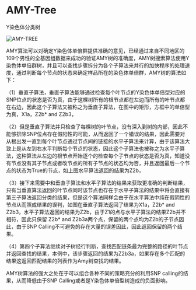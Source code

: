 # AMY-Tree

Y染色体分类树

![AMY-TREE](https://raw.githubusercontent.com/fjkfwz/AMY-Tree/master/AmyTree.png)

AMY算法可以对确定Y染色体单倍群提供准确的意见，已经通过来自不同地区的109个男性的全基因组数据来成功的验证AMY树的准确度，AMY树搜索算法使用Y染色体单倍群树，并且可以查找步骤拆分为各个子算法来并行的加快程序的处理速度，通过判断每个节点的状态来确定样品所在的染色体单倍群，AMY树的算法如下：

（1）垂直子算法，垂直子算法能够通过检查每个叶节点的Y染色体单倍型对应的SNP位点的状态是否为真，由于这棵树所有的根节点都在左边而所有的叶节点都在右边，因此这个子算法又被称之为垂直子算法，在图中的矩形，方框中的单倍型为真，X1a，Z2b* and Z2b3，

（2）但是垂直子算法并只检查了每棵树的叶节点，没有深入到树的内部，因此不能够排除SNP位点存在假阳性的可能，从而返回了一个错误的结果，因此需要对从根出发一直到每个叶节点通过节点间的链接的水平子算法来计算，由于该算法大致上是从左到右水平判断每个节点的状态，因此这个子算法也被称之为水平子算法，这种算法从左边的根节点开始逐个的检查每个子节点的状态是否为真，知道没有节点没有其子节点或者改节点的所有子节点的状态均为否，并且返回最后一个节点的状态为True的节点，如上图水平算法返回的结果为Z2b，

（3）接下来需要中和垂直子算法和水平子算法的结果来获取更准确的判断结果，只有当垂直算法返回的叶节点同时该节点也存在于水平子算法的结果中将会直接有第三子算法返回分类的结果，但是这个算法同样会由于在水平算法中纯在假阴性的节点从而照成结果的误判，如图在垂直子算法返回了结果为X1a，Z2b* and Z2b3，水平子算法返回的结果为Z2b，由于Z1的点与水平子算法的结果Z2b并不相符，因此只保留 Z2b* and Z2b3a两个点，保留的两个点均为Z2b的子节点因此，由于SNP Calling不可避免的存在大量的误差因此，因此返回保留的两个结果。

（4）第四个子算法继续对子树经行判断，查找匹配链条最为完整的路径的叶节点并返回查找的结果，本例中，该步骤返回的结果为Z2b3a，如果存在多个匹配的结果这返回匹配结果的列表作为Amy树查找的结果。

AMY树算法的强大之处在于可以组合各种不同的策略充分的利用SNP calling的结果，从而降低由于SNP Calling或者是Y染色体单倍型树造成的负面影响。
